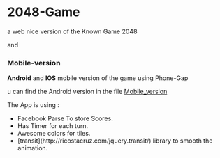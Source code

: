 # 2048-Game

a web nice version of the Known Game 2048


and <h3>Mobile-version </h3>

<b>Android</b> and <b>IOS</b> mobile version of the game using Phone-Gap

u can find the Android version in the file <a href="https://github.com/abdrmdn/2048-Game/tree/master/Mobile_version" >Mobile_version</a>

The App is using :
<ul>
<li>Facebook Parse To store Scores.</li>
<li>Has Timer for each turn.</li>
<li>Awesome colors for tiles.</li>
<li>[transit](http://ricostacruz.com/jquery.transit/) library to smooth the animation.</li>
</ul>


